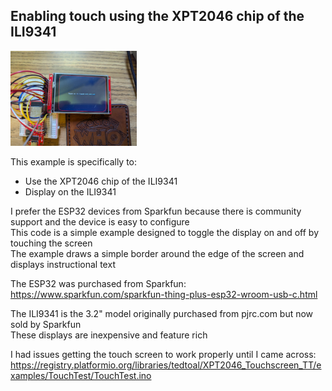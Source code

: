 ## Enabling touch using the XPT2046 chip of the ILI9341
  
<img src="images/esp32_ili9341_operating.jpg" width="40%"/><br>  
  
This example is specifically to:
- Use the XPT2046 chip of the ILI9341
- Display on the ILI9341
  
I prefer the ESP32 devices from Sparkfun because there is community support and the device is easy to configure  
This code is a simple example designed to toggle the display on and off by touching the screen  
The example draws a simple border around the edge of the screen and displays instructional text  
  
The ESP32 was purchased from Sparkfun:  
https://www.sparkfun.com/sparkfun-thing-plus-esp32-wroom-usb-c.html  
  
The ILI9341 is the 3.2" model originally purchased from pjrc.com but now sold by Sparkfun  
These displays are inexpensive and feature rich  
   
I had issues getting the touch screen to work properly until I came across:  
https://registry.platformio.org/libraries/tedtoal/XPT2046_Touchscreen_TT/examples/TouchTest/TouchTest.ino  

